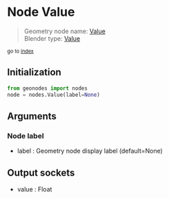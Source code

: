 
# Node Value

> Geometry node name: [Value](https://docs.blender.org/manual/en/latest/modeling/geometry_nodes/material/value.html)<br>
  Blender type: [Value](https://docs.blender.org/api/current/bpy.types.ShaderNodeValue.html)
  
<sub>go to [index](/docs/index.md)</sub>

## Initialization

```python
from geonodes import nodes
node = nodes.Value(label=None)
```



## Arguments


### Node label

- label : Geometry node display label (default=None)

## Output sockets

- value : Float

